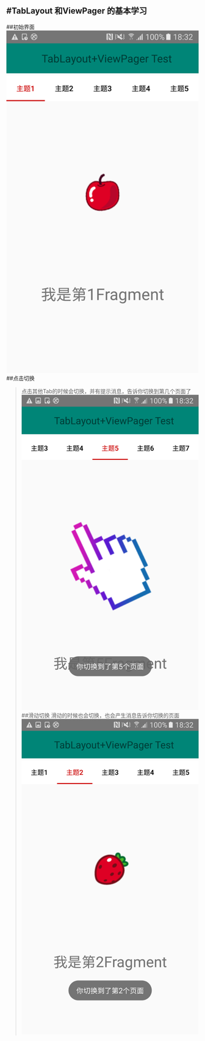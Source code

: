 #**TabLayout 和ViewPager 的基本学习**
----
##初始界面
![Alt text](https://github.com/TangMingDan/SixWork/blob/master/images/thefirst.png)
##点击切换
>点击其他Tab的时候会切换，并有提示消息，告诉你切换到第几个页面了
![Alt text](https://github.com/TangMingDan/SixWork/blob/master/images/click.png)
##滑动切换
>滑动的时候也会切换，也会产生消息告诉你切换的页面
![Alt text](https://github.com/TangMingDan/SixWork/blob/master/images/slide.png)


